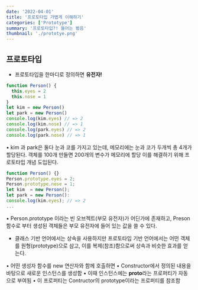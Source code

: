 ```yaml
---
date: '2022-04-01'
title: '프로토타입 가볍게 이해하기'
categories: ['Prototype']
summary: '프로토타입?! 들어는 봤음'
thumbnail: './prototye.png'
---
```


## 프로토타입

- 프로토타입을 한마디로 정의하면 **유전자!**

```js
function Person() {
  this.eyes = 2
  this.nose = 1
}
let kim = new Person()
let park = new Person()
console.log(kim.eyes) // => 2
console.log(kim.nose) // => 1
console.log(park.eyes) // => 2
console.log(park.nose) // => 1
```

• kim 과 park은 둘다 눈과 코를 가지고 있는데, 메모리에는 눈과 코가 두개씩 총 4개가 할당된다.
객체를 100개 만들면 200개의 변수가 메모리에 할당 이를 해결하기 위해 프로토타입 개념 도입된다.

```js
function Person() {}
Person.prototype.eyes = 2;
Person.prototype.nose = 1;
let kim  = new Person();
let park = new Person():
console.log(kim.eyes); // => 2
...
```

• Person.prototype 이라는 빈 오브젝트(부모 유전자)가 어딘가에 존재하고, Preson 함수로 부터 생성된 객체들은 부모 유전자에 들어 있는 값을 쓸 수 있다.

- 클래스 기반 언어에서는 상속을 사용하지만 프로토타입 기반 언어에서는 어떤 객체를 원형(prototype)으로 삼고, 이를 복제(참조)함으로써 상속과 비슷한 효과를 얻는다.

• 어떤 생성자 함수를 new 연산자와 함께 호출하면
• Constructor에서 정의된 내용을 바탕으로 새로운 인스턴스를 생성함
• 이때 인스턴스에는 **proto**라는 프로퍼티가 자동으로 부여됨
• 이 프로퍼티는 Contructor의 prototype이라는 프로퍼티를 참조함
